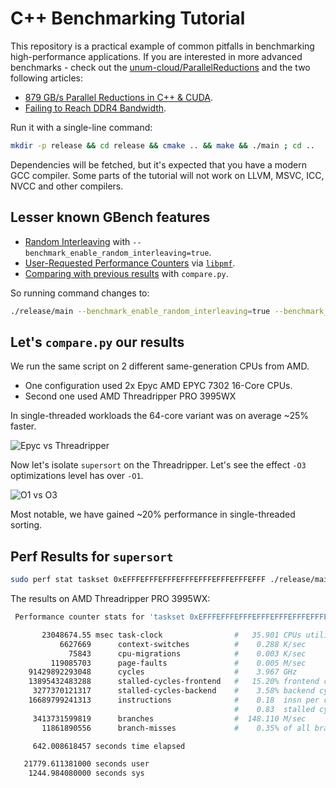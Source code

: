# C++ Benchmarking Tutorial

This repository is a practical example of common pitfalls in benchmarking high-performance applications.
If you are interested in more advanced benchmarks - check out the [unum-cloud/ParallelReductions](https://github.com/unum-cloud/ParallelReductions) and the two following articles:

* [879 GB/s Parallel Reductions in C++ & CUDA](https://unum.cloud/post/2022-01-28-reduce/).
* [Failing to Reach DDR4 Bandwidth](https://unum.cloud/post/2022-01-29-ddr4/).

Run it with a single-line command:

```sh
mkdir -p release && cd release && cmake .. && make && ./main ; cd ..
```

Dependencies will be fetched, but it's expected that you have a modern GCC compiler.
Some parts of the tutorial will not work on LLVM, MSVC, ICC, NVCC and other compilers.

## Lesser known GBench features

* [Random Interleaving](https://github.com/google/benchmark/blob/main/docs/random_interleaving.md) with `--benchmark_enable_random_interleaving=true`.
* [User-Requested Performance Counters](https://github.com/google/benchmark/blob/main/docs/perf_counters.md) via [`libpmf`](http://perfmon2.sourceforge.net/).
* [Comparing with previous results](https://github.com/google/benchmark/blob/main/docs/tools.md) with `compare.py`.

So running command changes to:

```sh
./release/main --benchmark_enable_random_interleaving=true --benchmark_format=json --benchmark_perf_counters="CYCLES,INSTRUCTIONS"
```

## Let's `compare.py` our results

We run the same script on 2 different same-generation CPUs from AMD.

* One configuration used 2x Epyc AMD EPYC 7302 16-Core CPUs.
* Second one used AMD Threadripper PRO 3995WX

In single-threaded workloads the 64-core variant was on average ~25% faster.

![Epyc vs Threadripper]()

Now let's isolate `supersort` on the Threadripper.
Let's see the effect `-O3` optimizations level has over `-O1`.

![O1 vs O3]()

Most notable, we have gained ~20% performance  in single-threaded sorting.

## Perf Results for `supersort`

```sh
sudo perf stat taskset 0xEFFFEFFFEFFFEFFFEFFFEFFFEFFFEFFF ./release/main --benchmark_enable_random_interleaving=true --benchmark_filter=supersort
```

The results on AMD Threadripper PRO 3995WX:

```sh
 Performance counter stats for 'taskset 0xEFFFEFFFEFFFEFFFEFFFEFFFEFFFEFFF ./release/main --benchmark_enable_random_interleaving=true --benchmark_filter=supersort':

       23048674.55 msec task-clock                #   35.901 CPUs utilized          
           6627669      context-switches          #    0.288 K/sec                  
             75843      cpu-migrations            #    0.003 K/sec                  
         119085703      page-faults               #    0.005 M/sec                  
    91429892293048      cycles                    #    3.967 GHz                      (83.33%)
    13895432483288      stalled-cycles-frontend   #   15.20% frontend cycles idle     (83.33%)
     3277370121317      stalled-cycles-backend    #    3.58% backend cycles idle      (83.33%)
    16689799241313      instructions              #    0.18  insn per cycle         
                                                  #    0.83  stalled cycles per insn  (83.33%)
     3413731599819      branches                  #  148.110 M/sec                    (83.33%)
       11861890556      branch-misses             #    0.35% of all branches          (83.34%)

     642.008618457 seconds time elapsed

   21779.611381000 seconds user
    1244.984080000 seconds sys
```

